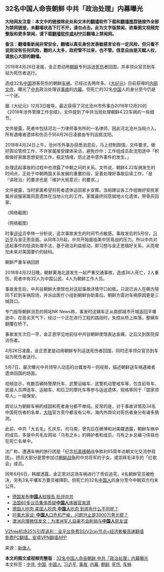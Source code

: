  <h2>32名中国人命丧朝鲜 中共「政治处理」内幕曝光</h2> <p class="notice"><b>大陆网友注意：本文中的链接除此处和文末的<a href="https://github.com/bannedbook/fanqiang" >翻墙</a>软件下载和<a href="https://github.com/killgcd/justmysocks/blob/master/README.md">翻墙推荐</a>链接外全部为禁网链接，未翻墙状态下打不开，请勿点击。此为文字版禁闻，欲看图文视频完整版和更多禁闻，请下载<a href="https://github.com/bannedbook/fanqiang">翻墙软件或APP</a>后翻墙上禁闻网。</p><p>备注：翻墙看新闻非常安全，翻墙以真实身份发表敏感言论有一定风险，但只看不说则没有任何风险，翻的人太多，政府管不过来，也不管。信息自由是天赋人权，请放心大胆的翻墙。</b></p>  <div class="entry"> <p id="conimg">2018年4月26日凌晨，金正恩动用<a href="https://www.bannedbook.org/bnews/tag/%e6%9c%9d%e9%b2%9c/" class="st_tag internal_tag" rel="tag" title="标签 朝鲜 下的日志">朝鲜</a>专列运送<a href="https://www.bannedbook.org/bnews/tag/%E6%AD%BB%E4%BC%A4/" class="st_tag internal_tag" rel="tag" title="标签 死伤 下的日志">死伤</a>者回国，并率领众官员到车站为死伤者送行。</p> <p>造成32名<span class='wp_keywordlink_affiliate'><a href="https://www.bannedbook.org/" title="中国" target="_blank">中国</a></span>游客死伤的朝鲜<a href="https://www.bannedbook.org/bnews/tag/%e8%bd%a6%e7%a5%b8/" class="st_tag internal_tag" rel="tag" title="标签 车祸 下的日志">车祸</a>，已经过去两年多。《<span class='wp_keywordlink_affiliate'><a href="http://www.epochtimes.com/" title="大纪元" target="_blank">大纪元</a></span>》日前获得的<span class='wp_keywordlink'><a href="https://www.bannedbook.org/forum34/" title="中共内部文件 中共保密文件 解密文件" target="_blank">内部文件</a></span>，曝光了<a href="https://www.bannedbook.org/bnews/tag/%e4%b8%ad%e5%85%b1/" class="st_tag internal_tag" rel="tag" title="标签 中共 下的日志">中共</a>政治处理该<a href="https://www.bannedbook.org/bnews/tag/%E4%BA%8B%E6%95%85/" class="st_tag internal_tag" rel="tag" title="标签 事故 下的日志">事故</a>的<span class='wp_keywordlink_affiliate'><a href="https://www.bannedbook.org/bnews/ccpdope/" title="中共高层内幕" target="_blank">内幕</a></span>。但死亡的32名<a href="https://www.bannedbook.org/bnews/tag/%E4%B8%AD%E5%9B%BD/" class="st_tag internal_tag" rel="tag" title="标签 中国 下的日志">中国</a>人的身分至今仍是一个谜。</p> <p>据《大纪元》12月3日报导，最近获得了河北沧州市外事办2018年12月20的《2018年涉外管理工作总结》，文件提到了中共当局处理朝鲜4.22车祸的一些细节。</p> <p>文件披露，死者中包括河北一力律师事务所的一名律师，因此河北沧州当局介入。所有遇难者遗体和伤员于同4月26日凌晨由专列运抵沈阳。</p> <p>2018年4月24日上午，沧州市外事办获悉消息后，马上控制舆情。文件要求，做好舆论管控工作，不许家属接受媒体采访，避免炒作；工作组成员赴沈阳途中「积极做好家属思想安抚工作，稳定情绪，防止途中意外事件的发生。」</p>  <p>处理这起事故的过程中也泄露了中朝之间的关系。文件说，朝鲜4.22车祸发生的时间点，正处于中朝两国关系发展的重要阶段，妥善处理好事故后续工作，「是『讲政治』的要求也是『维护大局意识』的要求。」</p> <p>文件披露，当时家属希望将死者遗体运回家乡安葬。当局建议各工作组做好安抚家属并说服家属同意遗体在当地火化的工作。家属最终同意就地火化遗体，带骨灰回家。</p> <p>（网络截图）</p> <p>（网络截图）</p> <p>时事<span class='wp_keywordlink_affiliate'><a href="https://www.bannedbook.org/bnews/comments/" title="新闻评论" target="_blank">评论</a></span>员李林一分析说，这次事故发生的时间节点敏感。事故发后的5月份，<a href="https://www.bannedbook.org/bnews/tag/%e4%b9%a0%e8%bf%91%e5%b9%b3/" class="st_tag internal_tag" rel="tag" title="标签 习近平 下的日志">习近平</a>与金正恩会面。从同年3月起，中共开始面临美中贸易战的压力。所以中共对这起事件的低调处理手法，基于政治利益驱动，即习想与金正恩搞好关系，从而增加未来对美国要价的砝码。</p>  <p>朝鲜严重车祸回顾</p> <p>2018年4月22日晚，朝鲜黄海北道发生一起严重交通事故，造成36人死亡，2人重伤，死者中有32人为中国公民，4人为朝鲜工作人员。</p> <p>事故发生后，中共驻朝鲜大使馆也对这起事故详情守口如瓶，只说已派人在朝方陪同下赶到车祸现场，并派出医疗小组到朝鲜协助善后。朝鲜方面对车祸原因更是三缄其口。</p> <p>专门报导朝鲜消息的网站NK News称，事发时这辆车正从南部城市开城返回平壤途中，在恶劣天气下，经过一个正在进行工程的路段时，失控从桥上摔落，整辆车翻覆在桥下。</p> <p>事故发生次日一早，金正恩罕见地前往中共驻朝鲜使馆表达哀痛，之后又到医院探访伤者。</p>  <p>4月26日凌晨，金正恩更是动用朝鲜专列运送死伤者回国，同时还率领众官员到车站为死伤者送行。</p> <p>5月7日，屡次曝光中共领导人动态的台媒发布一则视频，描述朝鲜送车祸遇难者遗体回国的场面。</p> <p>视频显示，有数百辆特警摩托车、武警运输车、武警机动警戒车等，包含前导车、武装人员押送车、运输车、和后卫的摩托车等参与运送遗体，规格等同于「国家领导人」一级保安。</p> <p>舆论认为朝鲜车祸的成因和死者身分都不单纯。反常的是，对于事故详情及34名中国死伤者的名单，<span class='wp_keywordlink_affiliate'><a href="https://www.bannedbook.org/" title="大陆" target="_blank">大陆</a></span>官方至今都没有公布，海内外舆论对死伤者身分有诸多猜测。</p> <p>此前，中共「大五毛」孔庆东、司马南，曾先后在微博和对美媒透露，朝鲜车祸中的成员，多是中共毛左网站「乌有之乡」的拥护者和成员，乌有之乡总编刁伟铭也在死亡名单中。</p>  <p>法广称，遭遇车祸的旅行团是「纪念<span class='wp_keywordlink'><a href="https://www.bannedbook.org/forum2/topic952.html" title="历史回顾：从“抗美援朝”到“大跃进”" target="_blank">抗美援朝</a></span>战争胜利65周年访朝文化交流参观团」，团员大部分是曾参加过<span class='wp_keywordlink'><a href="https://www.bannedbook.org/forum2/topic1037.html" title="朝鲜战争——李奇微回忆录" target="_blank">朝鲜战争</a></span>的中共将军的子女，或崇拜毛泽东的「红歌会」成员。</p> <p>同年6月6日，韩媒透露，金正恩对这场车祸进行了责任追究，4名朝鲜官员被枪决，另有3名平壤军方要员被降职。但死亡的32名<a href="https://www.bannedbook.org/bnews/tag/%e4%b8%ad%e5%9b%bd%e4%ba%ba/" class="st_tag internal_tag" rel="tag" title="标签 中国人 下的日志">中国人</a>的身分至今中朝双方均未公开。</p> <ul class='op-related-articles' title='相关阅读'> <li><a href='https://www.bannedbook.org/bnews/worldnews/20201203/1441421.html' target='_blank'>德国发布<b>中国人</b>权报告 批评中共</a></li> <li><a href='https://www.bannedbook.org/bnews/bannedvideo/20201203/1441404.html' target='_blank'>法国60多议员集体质疑<b>中国人</b>体器官来源</a></li> <li><a href='https://www.bannedbook.org/bnews/lifebaike/20201203/1441195.html' target='_blank'>德国人吃肉 美国人吃肉 <b>中国人</b>吃肉 到底有什么不同呢？</a></li> <li><a href='https://www.bannedbook.org/bnews/headline/20201202/1440463.html' target='_blank'>时事大家谈: <b>中国人</b>口危机严峻，问题岂止是3000万男光棍？</a></li> <li><a href='https://www.bannedbook.org/bnews/baitai/20201201/1440304.html' target='_blank'>澳洲总理微信发文：为澳洲军人自豪不会削弱与<b>中国人</b>民友谊</a></li> </ul> <p class="texttj"> <a href="https://www.bannedbook.org/forum23/topic22702.html" target="_blank">V2free机场25%引荐返利：全平台免费SS/V2ray节点+经济套餐高速翻墙</a><br/> <a href="https://github.com/bannedbook/fanqiang/wiki/%E7%A6%81%E9%97%BB%E7%BD%91%E5%AE%89%E5%8D%93%E7%BF%BB%E5%A2%99%E6%96%B0%E9%97%BBAPP" target="_blank">免费PC翻墙、安卓VPN翻墙APP</a></p><p> 来源：<span class='wp_keywordlink_affiliate'><a href="https://www.ntdtv.com/" title="新唐人">新唐人</a></span> </p><a name='sharetosocial'></a>       <div><b>本文的图文或视频完整版</b>：<a href='https://www.bannedbook.org/bnews/cbnews/20201203/1441470.html'>32名中国人命丧朝鲜 中共「政治处理」内幕曝光</a></div>  </div><!--END ENTRY--> <div class="postfooter"> <div>本文标签：<a href="https://www.bannedbook.org/bnews/tag/%e4%b8%ad%e5%85%b1/" rel="tag">中共</a>, <a href="https://www.bannedbook.org/bnews/tag/%E4%B8%AD%E5%9B%BD/" rel="tag">中国</a>, <a href="https://www.bannedbook.org/bnews/tag/%e4%b8%ad%e5%9b%bd%e4%ba%ba/" rel="tag">中国人</a>, <a href="https://www.bannedbook.org/bnews/tag/%e4%b9%a0%e8%bf%91%e5%b9%b3/" rel="tag">习近平</a>, <a href="https://www.bannedbook.org/bnews/tag/%E4%BA%8B%E6%95%85/" rel="tag">事故</a>, <a href="https://www.bannedbook.org/bnews/tag/%E5%86%85%E5%B9%95/" rel="tag">内幕</a>, <a href="https://www.bannedbook.org/bnews/tag/%e6%9c%9d%e9%b2%9c/" rel="tag">朝鲜</a>, <a href="https://www.bannedbook.org/bnews/tag/%E6%AD%BB%E4%BC%A4/" rel="tag">死伤</a>, <a href="https://www.bannedbook.org/bnews/tag/%e8%bd%a6%e7%a5%b8/" rel="tag">车祸</a></div>  </div><!--END POSTFOOTER--> 